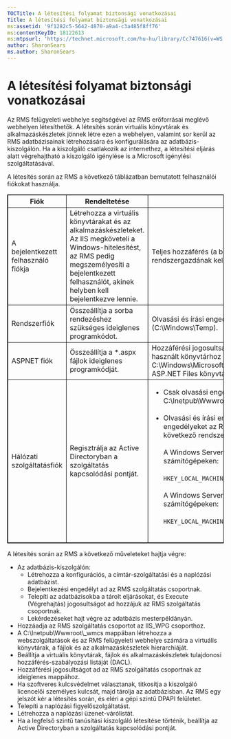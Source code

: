 ```yaml
---
TOCTitle: A létesítési folyamat biztonsági vonatkozásai
Title: A létesítési folyamat biztonsági vonatkozásai
ms:assetid: '9f1282c5-5642-4870-a9a4-c3a485f8ff76'
ms:contentKeyID: 18122613
ms:mtpsurl: 'https://technet.microsoft.com/hu-hu/library/Cc747616(v=WS.10)'
author: SharonSears
ms.author: SharonSears
---
```


A létesítési folyamat biztonsági vonatkozásai
=============================================

Az RMS felügyeleti webhelye segítségével az RMS erőforrásai meglévő webhelyen létesíthetők. A létesítés során virtuális könyvtárak és alkalmazáskészletek jönnek létre ezen a webhelyen, valamint sor kerül az RMS adatbázisainak létrehozására és konfigurálására az adatbázis-kiszolgálón. Ha a kiszolgáló csatlakozik az internethez, a létesítési eljárás alatt végrehajtható a kiszolgáló igénylése is a Microsoft igénylési szolgáltatásával.

A létesítés során az RMS a következő táblázatban bemutatott felhasználói fiókokat használja.


 
<p></p>
<table style="border:1px solid black;">
<colgroup>
<col width="33%" />
<col width="33%" />
<col width="33%" />
</colgroup>
<thead>
<tr class="header">
<th style="border:1px solid black;" >Fiók</th>
<th style="border:1px solid black;" >Rendeltetése</th>
<th style="border:1px solid black;" >Engedélyek</th>
</tr>
</thead>
<tbody>
<tr class="odd">
<td style="border:1px solid black;">A bejelentkezett felhasználó fiókja</td>
<td style="border:1px solid black;">Létrehozza a virtuális könyvtárakat és az alkalmazáskészleteket. Az IIS megköveteli a Windows-hitelesítést, az RMS pedig megszemélyesíti a bejelentkezett felhasználót, akinek helyben kell bejelentkezve lennie.</td>
<td style="border:1px solid black;">Teljes hozzáférés (a bejelentkezett felhasználónak helyi rendszergazdának kell lennie).</td>
</tr>
<tr class="even">
<td style="border:1px solid black;">Rendszerfiók</td>
<td style="border:1px solid black;">Összeállítja a sorba rendezéshez szükséges ideiglenes programkódot.</td>
<td style="border:1px solid black;">Olvasási és írási engedély a Windows ideiglenes mappájához (C:\Windows\Temp).</td>
</tr>
<tr class="odd">
<td style="border:1px solid black;">ASPNET fiók</td>
<td style="border:1px solid black;">Összeállítja a *.aspx fájlok ideiglenes programkódját.</td>
<td style="border:1px solid black;">Hozzáférési jogosultság az átmeneti programkód gyorsítótáraként használt könyvtárhoz (ez alapértelmezés szerint a C:\Windows\Microsoft.NET\Framework\v1.1.4322\Temporary ASP.NET Files könyvtár).</td>
</tr>
<tr class="even">
<td style="border:1px solid black;">Hálózati szolgáltatásfiók</td>
<td style="border:1px solid black;">Regisztrálja az Active Directoryban a szolgáltatás kapcsolódási pontját.</td>
<td style="border:1px solid black;"><ul>
<li>Csak olvasási engedély a létesítő helyhez (általában a C:\Inetpub\Wwwroot\Provisioning mappához).<br />
<br />
</li>
<li>Olvasási és írási engedély a <strong>DRMS</strong> rendszerleíró kulcshoz. Az engedélyeket az RMS telepítője adja, és ez hozza létre a következő rendszerleíró kulcsot is.<br />
<br />
A Windows Server 2003 rendszer 32 bites verziójával működő számítógépeken:<br />
<br />
<code>HKEY_LOCAL_MACHINE\Software\Microsoft\DRMS\1.0</code><br />
<br />
A Windows Server 2003 rendszer 64 bites verziójával működő számítógépeken:<br />
<br />
<code>HKEY_LOCAL_MACHINE\Software\WOW6432Node\Microsoft\DRMS\1.0</code><br />
<br />
</li>
</ul></td>
</tr>
</tbody>
</table>
 

A létesítés során az RMS a következő műveleteket hajtja végre:

-   Az adatbázis-kiszolgálón:
    -   Létrehozza a konfigurációs, a címtár-szolgáltatási és a naplózási adatbázist.
    -   Bejelentkezési engedélyt ad az RMS szolgáltatás csoportnak.
    -   Telepíti az adatbázisokba a tárolt eljárásokat, és Execute (Végrehajtás) jogosultságot ad hozzájuk az RMS szolgáltatás csoportnak.
    -   Lekérdezéseket hajt végre az adatbázis mesterpéldányán.
-   Hozzáadja az RMS szolgáltatás csoportot az IIS\_WPG csoporthoz.
-   A C:\\Inetpub\\Wwwroot\\\_wmcs mappában létrehozza a webszolgáltatások és az RMS felügyeleti webhelye számára a virtuális könyvtárak, a fájlok és az alkalmazáskészletek hierarchiáját.
-   Beállítja a virtuális könyvtárak, fájlok és alkalmazáskészletek tulajdonosi hozzáférés-szabályozási listáját (DACL).
-   Hozzáférési jogosultságot ad az RMS szolgáltatás csoportnak az ideiglenes mappához.
-   Ha szoftveres kulcsvédelmet választanak, titkosítja a kiszolgáló licencelői személyes kulcsát, majd tárolja az adatbázisban. Az RMS egy jelszót kér a létesítés során, és eléri a gépi szintű DPAPI felületet.
-   Telepíti a naplózási figyelőszolgáltatást.
-   Létrehozza a naplózási üzenet-várólistát.
-   Ha a legfelső szintű tanúsítási kiszolgáló létesítése történik, beállítja az Active Directoryban a szolgáltatás kapcsolódási pontját.
